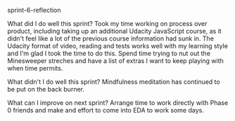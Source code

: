 sprint-6-reflection

What did I do well this sprint?
Took my time working on process over product, including taking up an additional Udacity JavaScript course, as it didn't feel like a lot of the previous course information had sunk in. The Udacity format of video, reading and tests works well with my learning style and I'm glad I took the time to do this. Spend time trying to nut out the Minesweeper streches and have a list of extras I want to keep playing with when time permits.

What didn't I do well this sprint?
Mindfulness meditation has continued to be put on the back burner.

What can I improve on next sprint?
Arrange time to work directly with Phase 0 friends and make and effort to come into EDA to work some days.